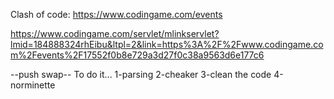 Clash of code:
https://www.codingame.com/events

https://www.codingame.com/servlet/mlinkservlet?lmid=184888324rhEibu&ltpl=2&link=https%3A%2F%2Fwww.codingame.com%2Fevents%2F17552f0b8e729a3d27f0c38a9563d6e177c6

--push swap-- To do it...
1-parsing
2-cheaker
3-clean the code
4-norminette
